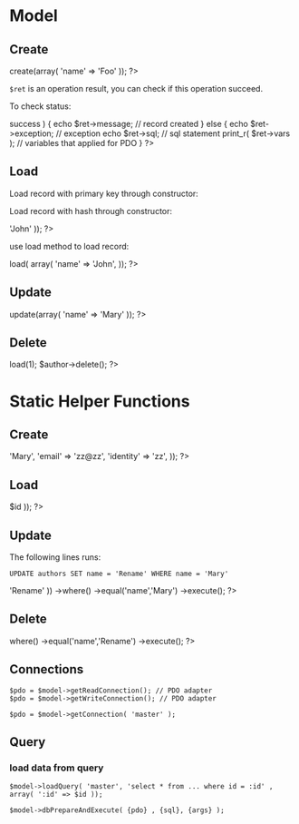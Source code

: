 Model
=====

## Create

<?php
    $author = new Author;
    $ret = $author->create(array(
        'name' => 'Foo'
    ));
?>

`$ret` is an operation result, you can check if this operation succeed.

To check status:

<?php
    if( true === $ret->success ) {
        echo $ret->message;   // record created
    }
    else {
        echo $ret->exception;  // exception
        echo $ret->sql;   // sql statement
        print_r( $ret->vars );   // variables that applied for PDO
    }
?>

## Load

Load record with primary key through constructor:

<?php
    $author = new Author( 1 );
?>

Load record with hash through constructor:

<?php
    $author = new Author( array( 
        'name' => 'John'
    ));
?>

use load method to load record:

<?php
    $author->load( array(  
        'name' => 'John',
    ));
?>

## Update

<?php
    $author->update(array(
        'name' => 'Mary'
    ));
?>

## Delete

<?php
    $author->load(1);
    $author->delete();
?>


# Static Helper Functions

## Create

<?php
    $record = \tests\Author::create(array( 
        'name' => 'Mary',
        'email' => 'zz@zz',
        'identity' => 'zz',
    ));
?>

## Load

<?php
    $record = \tests\Author::load( 1 );
    $record = \tests\Author::load( array( 'id' => $id ));
?>

## Update

The following lines runs:

    UPDATE authors SET name = 'Rename' WHERE name = 'Mary'

<?php

    $ret = \tests\Author::update(array( 'name' => 'Rename' ))
        ->where()
        ->equal('name','Mary')
        ->execute();
?>

## Delete

<?php

    $ret = \tests\Author::delete()
        ->where()
        ->equal('name','Rename')
        ->execute();
?>

## Connections

    $pdo = $model->getReadConnection(); // PDO adapter
    $pdo = $model->getWriteConnection(); // PDO adapter

    $pdo = $model->getConnection( 'master' );

## Query

### load data from query

    $model->loadQuery( 'master', 'select * from ... where id = :id' , array( ':id' => $id ));

    $model->dbPrepareAndExecute( {pdo} , {sql}, {args} );

